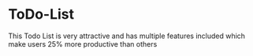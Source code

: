 # ToDo-List
This Todo List is very attractive and has multiple features included which make users 25% more productive than others
